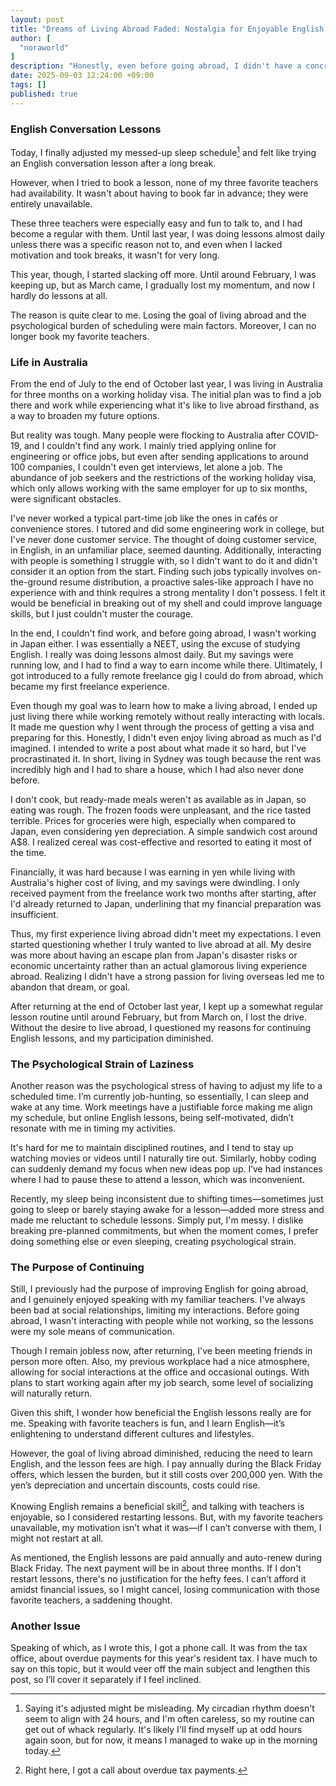 ```yaml
---
layout: post
title: "Dreams of Living Abroad Faded: Nostalgia for Enjoyable English Conversations"
author: [
  "noraworld"
]
description: "Honestly, even before going abroad, I didn't have a concrete vision of living overseas. Once the goal of living abroad vanished, I couldn't keep up with the online English lessons I did almost every day, leaving me with a sense of exhaustion and the sadness that I might not be able to chat with familiar teachers anymore."
date: 2025-09-03 12:24:00 +09:00
tags: []
published: true
---
```


### English Conversation Lessons
Today, I finally adjusted my messed-up sleep schedule[^circadian_rhythm] and felt like trying an English conversation lesson after a long break.

[^circadian_rhythm]: Saying it's adjusted might be misleading. My circadian rhythm doesn't seem to align with 24 hours, and I'm often careless, so my routine can get out of whack regularly. It's likely I'll find myself up at odd hours again soon, but for now, it means I managed to wake up in the morning today.

However, when I tried to book a lesson, none of my three favorite teachers had availability. It wasn't about having to book far in advance; they were entirely unavailable.

These three teachers were especially easy and fun to talk to, and I had become a regular with them. Until last year, I was doing lessons almost daily unless there was a specific reason not to, and even when I lacked motivation and took breaks, it wasn't for very long.

This year, though, I started slacking off more. Until around February, I was keeping up, but as March came, I gradually lost my momentum, and now I hardly do lessons at all.

The reason is quite clear to me. Losing the goal of living abroad and the psychological burden of scheduling were main factors. Moreover, I can no longer book my favorite teachers.

### Life in Australia
From the end of July to the end of October last year, I was living in Australia for three months on a working holiday visa. The initial plan was to find a job there and work while experiencing what it's like to live abroad firsthand, as a way to broaden my future options.

But reality was tough. Many people were flocking to Australia after COVID-19, and I couldn't find any work. I mainly tried applying online for engineering or office jobs, but even after sending applications to around 100 companies, I couldn't even get interviews, let alone a job. The abundance of job seekers and the restrictions of the working holiday visa, which only allows working with the same employer for up to six months, were significant obstacles.

I've never worked a typical part-time job like the ones in cafés or convenience stores. I tutored and did some engineering work in college, but I've never done customer service. The thought of doing customer service, in English, in an unfamiliar place, seemed daunting. Additionally, interacting with people is something I struggle with, so I didn't want to do it and didn't consider it an option from the start. Finding such jobs typically involves on-the-ground resume distribution, a proactive sales-like approach I have no experience with and think requires a strong mentality I don't possess. I felt it would be beneficial in breaking out of my shell and could improve language skills, but I just couldn't muster the courage.

In the end, I couldn't find work, and before going abroad, I wasn't working in Japan either. I was essentially a NEET, using the excuse of studying English. I really was doing lessons almost daily. But my savings were running low, and I had to find a way to earn income while there. Ultimately, I got introduced to a fully remote freelance gig I could do from abroad, which became my first freelance experience.

Even though my goal was to learn how to make a living abroad, I ended up just living there while working remotely without really interacting with locals. It made me question why I went through the process of getting a visa and preparing for this. Honestly, I didn't even enjoy living abroad as much as I'd imagined. I intended to write a post about what made it so hard, but I've procrastinated it. In short, living in Sydney was tough because the rent was incredibly high and I had to share a house, which I had also never done before.

I don't cook, but ready-made meals weren't as available as in Japan, so eating was rough. The frozen foods were unpleasant, and the rice tasted terrible. Prices for groceries were high, especially when compared to Japan, even considering yen depreciation. A simple sandwich cost around A$8. I realized cereal was cost-effective and resorted to eating it most of the time.

Financially, it was hard because I was earning in yen while living with Australia's higher cost of living, and my savings were dwindling. I only received payment from the freelance work two months after starting, after I'd already returned to Japan, underlining that my financial preparation was insufficient.

Thus, my first experience living abroad didn't meet my expectations. I even started questioning whether I truly wanted to live abroad at all. My desire was more about having an escape plan from Japan's disaster risks or economic uncertainty rather than an actual glamorous living experience abroad. Realizing I didn't have a strong passion for living overseas led me to abandon that dream, or goal.

After returning at the end of October last year, I kept up a somewhat regular lesson routine until around February, but from March on, I lost the drive. Without the desire to live abroad, I questioned my reasons for continuing English lessons, and my participation diminished.

### The Psychological Strain of Laziness
Another reason was the psychological stress of having to adjust my life to a scheduled time. I’m currently job-hunting, so essentially, I can sleep and wake at any time. Work meetings have a justifiable force making me align my schedule, but online English lessons, being self-motivated, didn’t resonate with me in timing my activities.

It's hard for me to maintain disciplined routines, and I tend to stay up watching movies or videos until I naturally tire out. Similarly, hobby coding can suddenly demand my focus when new ideas pop up. I’ve had instances where I had to pause these to attend a lesson, which was inconvenient.

Recently, my sleep being inconsistent due to shifting times—sometimes just going to sleep or barely staying awake for a lesson—added more stress and made me reluctant to schedule lessons. Simply put, I'm messy. I dislike breaking pre-planned commitments, but when the moment comes, I prefer doing something else or even sleeping, creating psychological strain.

### The Purpose of Continuing
Still, I previously had the purpose of improving English for going abroad, and I genuinely enjoyed speaking with my familiar teachers. I've always been bad at social relationships, limiting my interactions. Before going abroad, I wasn't interacting with people while not working, so the lessons were my sole means of communication.

Though I remain jobless now, after returning, I've been meeting friends in person more often. Also, my previous workplace had a nice atmosphere, allowing for social interactions at the office and occasional outings. With plans to start working again after my job search, some level of socializing will naturally return.

Given this shift, I wonder how beneficial the English lessons really are for me. Speaking with favorite teachers is fun, and I learn English—it’s enlightening to understand different cultures and lifestyles.

However, the goal of living abroad diminished, reducing the need to learn English, and the lesson fees are high. I pay annually during the Black Friday offers, which lessen the burden, but it still costs over 200,000 yen. With the yen’s depreciation and uncertain discounts, costs could rise. 

Knowing English remains a beneficial skill[^phone_call], and talking with teachers is enjoyable, so I considered restarting lessons. But, with my favorite teachers unavailable, my motivation isn’t what it was—if I can’t converse with them, I might not restart at all.

[^phone_call]: Right here, I got a call about overdue tax payments.

As mentioned, the English lessons are paid annually and auto-renew during Black Friday. The next payment will be in about three months. If I don't restart lessons, there's no justification for the hefty fees. I can’t afford it amidst financial issues, so I might cancel, losing communication with those favorite teachers, a saddening thought.

### Another Issue
Speaking of which, as I wrote this, I got a phone call. It was from the tax office, about overdue payments for this year's resident tax. I have much to say on this topic, but it would veer off the main subject and lengthen this post, so I’ll cover it separately if I feel inclined.

